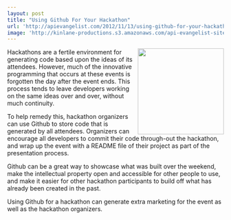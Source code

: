 ```yaml
---
layout: post
title: "Using Github For Your Hackathon"
url: 'http://apievangelist.com/2012/11/13/using-github-for-your-hackathon/'
image: 'http://kinlane-productions.s3.amazonaws.com/api-evangelist-site/blog/github-logo-basic.png'
---
```


[<img class="c1" src="https://s3.amazonaws.com/kinlane-productions/api-evangelist/github/github-logo.png" alt="" width="200" align="right" />][1]

Hackathons are a fertile environment for generating code based upon the ideas of its attendees. However, much of the innovative programming that occurs at these events is forgotten the day after the event ends. This process tends to leave developers working on the same ideas over and over, without much continuity.

To help remedy this, hackathon organizers can use Github to store code that is generated by all attendees. Organizers can encourage all developers to commit their code through-out the hackathon, and wrap up the event with a README file of their project as part of the presentation process.

Github can be a great way to showcase what was built over the weekend, make the intellectual property open and accessible for other people to use, and make it easier for other hackathon participants to build off what has already been created in the past.

Using Github for a hackathon can generate extra marketing for the event as well as the hackathon organizers.

   [1]: https://github.com/ (Github)
